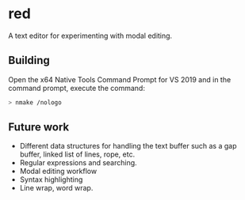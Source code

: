 # red

A text editor for experimenting with modal editing.

## Building

Open the x64 Native Tools Command Prompt for VS 2019 and in the command prompt, execute
the command:

```sh
> nmake /nologo
```

## Future work

* Different data structures for handling the text buffer such as a gap buffer, linked list of
lines, rope, etc.
* Regular expressions and searching.
* Modal editing workflow
* Syntax highlighting
* Line wrap, word wrap.
